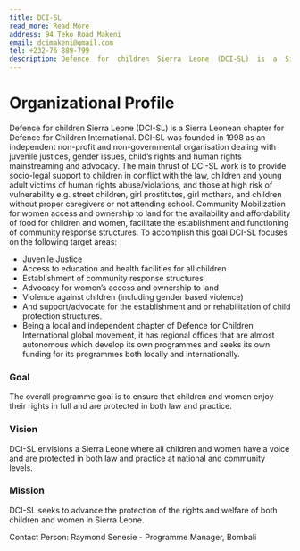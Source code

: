 ```yaml
---
title: DCI-SL
read_more: Read More
address: 94 Teko Road Makeni
email: dcimakeni@gmail.com
tel: +232-76 889-799
description: Defence  for  children  Sierra  Leone  (DCI-SL)  is  a  Sierra  Leonean  chapter  for  Defence  for  Children  International.
---
```

# Organizational Profile
Defence  for  children  Sierra  Leone  (DCI-SL)  is  a  Sierra  Leonean  chapter  for  Defence  for  Children 
International. 
DCI-SL was founded in 1998 as an independent non-profit and non-governmental organisation dealing with 
juvenile justices, gender issues, child’s rights and human rights mainstreaming and advocacy. The main thrust 
of DCI-SL work is to provide socio-legal support to children in conflict with the law, children and young adult 
victims  of  human  rights  abuse/violations,  and  those  at  high  risk  of  vulnerability  e.g.  street  children,  girl 
prostitutes,  girl  mothers,  and  children  without  proper  caregivers  or  not  attending  school.  Community 
Mobilization for women access and ownership to land for the availability and affordability of food for children 
and women, facilitate the establishment and functioning of community response structures.
To accomplish this goal DCI-SL focuses on the following target areas:
- Juvenile Justice
- Access to education and health facilities for all children
- Establishment of community response structures 
- Advocacy for women’s access and ownership to land 
- Violence against children (including gender based violence)
- And support/advocate for the establishment and or rehabilitation of child protection 
structures.
- Being a local and independent chapter of Defence for Children International global 
movement, it has regional offices that are almost autonomous which develop its own 
programmes and seeks its own funding for its programmes both locally and internationally.

### Goal
The overall programme goal is to ensure that children and women enjoy their rights in full and are 
protected in both law and practice.
### Vision
DCI-SL envisions a Sierra Leone where all children and women have a voice and are protected in 
both law and practice at national and community levels.

### Mission
DCI-SL seeks to advance the protection of the rights and welfare of both children and women in 
Sierra Leone.   

Contact Person: Raymond Senesie - Programme Manager, Bombali

